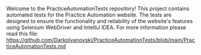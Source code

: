 Welcome to the PracticeAutomationTests repository! This project contains automated tests for the Practice Automation website. 
The tests are designed to ensure the functionality and reliability of the website's features using Selenium WebDriver and IntelliJ IDEA. 
For more information please read this file: https://github.com/DarkoIvanovski/PracticeAutomationTests/blob/main/PracticeAutomationTests.md
 
